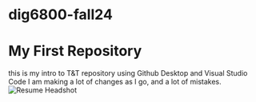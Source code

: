 # dig6800-fall24
# My First Repository
this is my intro to T&T repository using Github Desktop and Visual Studio Code
I am making a lot of changes as I go, and a lot of mistakes. 
![Resume Headshot](assets/featured-image.jpg)
